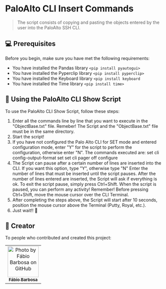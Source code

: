 # PaloAlto CLI Insert Commands

> The script consists of copying and pasting the objects entered by the user into the PaloAlto SSH CLI.

## 💻 Prerequisites

Before you begin, make sure you have met the following requirements:

* You have installed the Pandas library `<pip install pyautogui>`
* You have installed the Pyperclip library `<pip install pyperclip>`
* You have installed the Keyboard library `<pip install keyboard`
* You have installed the Time library `<pip install time>`

## 🚀 Using the PaloAlto CLI Show Script

To use the PaloAlto CLI Show Script, follow these steps:

1. Enter all the commands line by line that you want to execute in the "ObjectBase.txt" file.
      Remeber! The Script and the "ObjectBase.txt" file must be in the same directory.
2. Start the script!
3. If you have not configured the Palo Alto CLI for SET mode and entered configuration mode, enter "Y" for the script to perform the configuration, otherwise enter "N".
      The commands executed are:
          set cli config-output-format set
          set cli pager off
          configure
4. The Script can pause after a certain number of lines are inserted into the CLI. If you want this option, type "Y", otherwise type "N"
      Enter the number of lines that must be inserted until the script pauses.
      After the number of lines entered are inserted, the Script will ask if everything is ok. To exit the script pause, simply press Ctrl+Shift.
      When the script is paused, you can perform any activity!
      Remember! Before pressing Ctrl+Shift, move the mouse cursor over the CLI Terminal.
5. After completing the steps above, the Script will start after 10 seconds, position the mouse cursor above the Terminal (Putty, Royal, etc.).
6. Just wait!! 🚀

## 🤝 Creator

To people who contributed and created this project:

<table>
  <tr>
    <td align="center">
      <a href="#">
        <img src="https://avatars.githubusercontent.com/u/144133682" width="100px;" alt="Photo by Fábio Barbosa on GitHub"/><br>
        <sub>
          <b>Fábio Barbosa</b>
        </sub>
      </a>
    </td>
  </tr>
</table>
